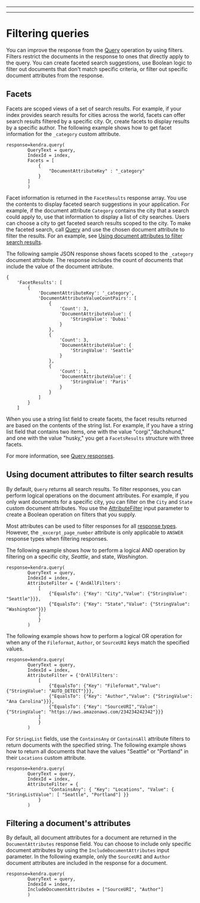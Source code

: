 --------

--------

# Filtering queries<a name="filtering"></a>

You can improve the response from the [Query](API_Query.md) operation by using filters\. Filters restrict the documents in the response to ones that directly apply to the query\. You can create faceted search suggestions, use Boolean logic to filter out documents that don't match specific criteria, or filter out specific document attributes from the response\.

## Facets<a name="search-facets"></a>

Facets are scoped views of a set of search results\. For example, if your index provides search results for cities across the world, facets can offer search results filtered by a specific city\. Or, create facets to display results by a specific author\. The following example shows how to get facet information for the `_category` custom attribute\. 

```
response=kendra.query(
        QueryText = query,
        IndexId = index,
        Facets = [
            {
                "DocumentAttributeKey" : "_category"
            }
        ]
        )
```

Facet information is returned in the `FacetResults` response array\. You use the contents to display faceted search suggestions in your application\. For example, if the document attribute `Category` contains the city that a search could apply to, use that information to display a list of city searches\. Users can choose a city to get faceted search results scoped to the city\. To make the faceted search, call [Query](API_Query.md) and use the chosen document attribute to filter the results\. For an example, see [Using document attributes to filter search results](#search-filtering)\.

The following sample JSON response shows facets scoped to the `_category` document attribute\. The response includes the count of documents that include the value of the document attribute\.

```
{
    'FacetResults': [
        {
            'DocumentAttributeKey': '_category',
            'DocumentAttributeValueCountPairs': [
                {
                    'Count': 3,
                    'DocumentAttributeValue': {
                        'StringValue': 'Dubai'
                    }
                },
                {
                    'Count': 3,
                    'DocumentAttributeValue': {
                        'StringValue': 'Seattle'
                    }
                },
                {
                    'Count': 1,
                    'DocumentAttributeValue': {
                        'StringValue': 'Paris'
                    }
                }
            ]
        }
    ]
```

When you use a string list field to create facets, the facet results returned are based on the contents of the string list\. For example, if you have a string list field that contains two items, one with the value "corgi","dachshund," and one with the value "husky," you get a `FacetsResults` structure with three facets\.

For more information, see [Query responses](query-response.md)\.

## Using document attributes to filter search results<a name="search-filtering"></a>

By default, `Query` returns all search results\. To filter responses, you can perform logical operations on the document attributes\. For example, if you only want documents for a specific city, you can filter on the `City` and `State` custom document attributes\. You use the [AttributeFilter](API_AttributeFilter.md) input parameter to create a Boolean operation on filters that you supply\.

Most attributes can be used to filter responses for all [response types](https://docs.aws.amazon.com/kendra/latest/dg/response-types.html)\. However, the `_excerpt_page_number` attribute is only applicable to `ANSWER` response types when filtering responses\.

The following example shows how to perform a logical AND operation by filtering on a specific city, *Seattle*, and state, *Washington*\. 

```
response=kendra.query(
        QueryText = query,
        IndexId = index,
        AttributeFilter = {'AndAllFilters': 
            [ 
                {"EqualsTo": {"Key": "City","Value": {"StringValue": "Seattle"}}},
                {"EqualsTo": {"Key": "State","Value": {"StringValue": "Washington"}}}
            ]
            }
        )
```

The following example shows how to perform a logical OR operation for when any of the `Fileformat`, `Author`, or `SourceURI` keys match the specified values\. 

```
response=kendra.query(
        QueryText = query,
        IndexId = index,
        AttributeFilter = {'OrAllFilters': 
            [ 
                {"EqualsTo": {"Key": "Fileformat","Value": {"StringValue": "AUTO_DETECT"}}},
                {"EqualsTo": {"Key": "Author","Value": {"StringValue": "Ana Carolina"}}},
                {"EqualsTo": {"Key": "SourceURI","Value": {"StringValue": "https://aws.amazonaws.com/234234242342"}}}
            ]
            }
        )
```

For `StringList` fields, use the `ContainsAny` or `ContainsAll` attribute filters to return documents with the specified string\. The following example shows how to return all documents that have the values "Seattle" or "Portland" in their `Locations` custom attribute\.

```
response=kendra.query(
        QueryText = query,
        IndexId = index,
        AttributeFilter = {
                "ContainsAny": { "Key": "Locations", "Value": { "StringListValue": [ "Seattle", "Portland"] }}
            }
        )
```

## Filtering a document's attributes<a name="filtering-document-attributes"></a>

By default, all document attributes for a document are returned in the `DocumentAttributes` response field\. You can choose to include only specific document attributes by using the `IncludeDocumentAttributes` input parameter\. In the following example, only the `SourceURI` and `Author` document attributes are included in the response for a document\. 

```
response=kendra.query(
        QueryText = query,
        IndexId = index,
        IncludeDocumentAttributes = ["SourceURI", "Author"]
        )
```